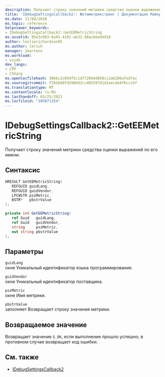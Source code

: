 ```yaml
---
description: Получает строку значений метрики средства оценки выражений по его имени.
title: 'IDebugSettingsCallback2:: Жетиметрикстринг | Документация Майкрософт'
ms.date: 11/04/2016
ms.topic: reference
helpviewer_keywords:
- IDebugSettingsCallback2::GetEEMetricString
ms.assetid: 85e3c093-6a91-4101-ab32-d8ac6eed4918
author: leslierichardson95
ms.author: lerich
manager: jmartens
ms.workload:
- vssdk
dev_langs:
- CPP
- CSharp
ms.openlocfilehash: 306bc2c054f5c1d772694d058cc2a6206afed7ec
ms.sourcegitcommit: f2916d8fd296b92cc402597d1d1eecda4f6cccbf
ms.translationtype: MT
ms.contentlocale: ru-RU
ms.lasthandoff: 03/25/2021
ms.locfileid: "105071354"
---
```

# <a name="idebugsettingscallback2geteemetricstring"></a>IDebugSettingsCallback2::GetEEMetricString
Получает строку значений метрики средства оценки выражений по его имени.

## <a name="syntax"></a>Синтаксис

```cpp
HRESULT GetEEMetricString(
   REFGUID guidLang,
   REFGUID guidVendor,
   LPCWSTR pszMetric,
   BSTR*   pbstrValue
);
```

```csharp
private int GetEEMetricString(
   ref Guid   guidLang,
   ref Guid   guidVendor,
   string     pszMetric,
   out string pbstrValue
);
```

## <a name="parameters"></a>Параметры
`guidLang`\
окне Уникальный идентификатор языка программирования.

`guidVendor`\
окне Уникальный идентификатор поставщика.

`pszMetric`\
окне Имя метрики.

`pbstrValue`\
заполняет Возвращает строку значения метрики.

## <a name="return-value"></a>Возвращаемое значение
 Возвращает значение `S_OK`, если выполнение прошло успешно; в противном случае возвращает код ошибки.

## <a name="see-also"></a>См. также
- [IDebugSettingsCallback2](../../../extensibility/debugger/reference/idebugsettingscallback2.md)
